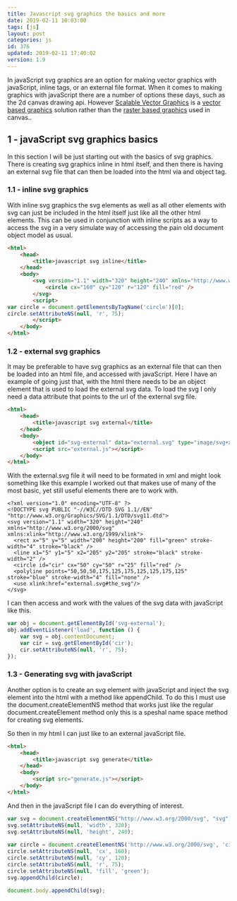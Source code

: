 ```yaml
---
title: Javascript svg graphics the basics and more
date: 2019-02-11 10:03:00
tags: [js]
layout: post
categories: js
id: 376
updated: 2019-02-11 17:40:02
version: 1.9
---
```


In javaScript svg graphics are an option for making vector graphics with javaScript, inline tags, or an external file format. When it comes to making graphics with javaScript there are a number of options these days, such as the 2d canvas drawing api. However [Scalable Vector Graphics](https://en.wikipedia.org/wiki/Scalable_Vector_Graphics) is a [vector based graphics](https://en.wikipedia.org/wiki/Vector_graphics) solution rather than the [raster based graphics](https://en.wikipedia.org/wiki/Raster_graphics) used in canvas..

<!-- more -->


## 1 - javaScript svg graphics basics

In this section I will be just starting out with the basics of svg graphics. There is creating svg graphics inline in html itself, and then there is having an external svg file that can then be loaded into the html via and object tag.

### 1.1 - inline svg graphics

With inline svg graphics the svg elements as well as all other elements with svg can just be included in the html itself just like all the other html elements. This can be used in conjunction with inline scripts as a way to access the svg in a very simulate way of accessing the pain old document object model as usual.

```html
<html>
    <head>
        <title>javascript svg inline</title>
    </head>
    <body>
        <svg version="1.1" width="320" height="240" xmlns="http://www.w3.org/2000/svg" xmlns:xlink="http://www.w3.org/1999/xlink">
            <circle cx="160" cy="120" r="120" fill="red" />
        </svg>
        <script>
var circle = document.getElementsByTagName('circle')[0];
circle.setAttributeNS(null, 'r', 75);
        </script>
    </body>
</html>
```

### 1.2 - external svg graphics

It may be preferable to have svg graphics as an external file that can then be loaded into an html file, and accessed with javaScript. Here I have an example of going just that, with the html there needs to be an object element that is used to load the external svg data. To load the svg I only need a data attribute that points to the url of the external svg file.

```html
<html>
    <head>
        <title>javascript svg external</title>
    </head>
    <body>
        <object id="svg-external" data="external.svg" type="image/svg+xml"></object>
        <script src="external.js"></script>
    </body>
</html>
```

With the external.svg file it will need to be formated in xml and might look something like this example I worked out that makes use of many of the most basic, yet still useful elements there are to work with.

```
<?xml version="1.0" encoding="UTF-8" ?>
<!DOCTYPE svg PUBLIC "-//W3C//DTD SVG 1.1//EN" "http://www.w3.org/Graphics/SVG/1.1/DTD/svg11.dtd">
<svg version="1.1" width="320" height="240" xmlns="http://www.w3.org/2000/svg" xmlns:xlink="http://www.w3.org/1999/xlink">
  <rect x="5" y="5" width="200" height="200" fill="green" stroke-width="4" stroke="black" />
  <line x1="5" y1="5" x2="205" y2="205" stroke="black" stroke-width="2" />
  <circle id="cir" cx="50" cy="50" r="25" fill="red" />
  <polyline points="50,50,50,175,125,175,125,125,175,125" stroke="blue" stroke-width="4" fill="none" />
  <use xlink:href="external.svg#the_svg"/>
</svg>
```

I can then access and work with the values of the svg data with javaScript like this.

```js
var obj = document.getElementById('svg-external');
obj.addEventListener('load', function () {
    var svg = obj.contentDocument;
    var cir = svg.getElementById('cir');
    cir.setAttributeNS(null, 'r', 75);
});

```

### 1.3 - Generating svg with javaScript

Another option is to create an svg element with javaScript and inject the svg element into the html with a method like appendChild. To do this I must use the document.createElementNS method that works just like the regular document.createElement method only this is a speshal name space method for creating svg elements.

So then in my html I can just like to an external javaScript file.

```html
<html>
    <head>
        <title>javascript svg generate</title>
    </head>
    <body>
        <script src="generate.js"></script>
    </body>
</html>
```

And then in the javaScript file I can do everything of interest.

```js
var svg = document.createElementNS("http://www.w3.org/2000/svg", "svg");
svg.setAttributeNS(null, 'width', 320);
svg.setAttributeNS(null, 'height', 240);
 
var circle = document.createElementNS('http://www.w3.org/2000/svg', 'circle');
circle.setAttributeNS(null, 'cx', 160);
circle.setAttributeNS(null, 'cy', 120);
circle.setAttributeNS(null, 'r', 75);
circle.setAttributeNS(null, 'fill', 'green');
svg.appendChild(circle);
 
document.body.appendChild(svg);
```